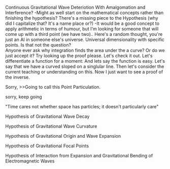 Continuous Gravitational Wave Deteriotion With Amalgomation and Interference? 
-Might as well start on the mathematical concepts rather than finishing the hypothesis?
 There's a missing piece to the Hypothesis (why did I capitalize that? It's a name place or?)
 -It would be a good concept to apply arithmetic in terms of humour, but I'm looking for someone
  that will come up with a third point (we have two).. Here's a random thought, you're just an AI 
  in someone else's universe. Universal dimensionality with specific points. Is that not the question?
  \
  Anyone ever ask why integration finds the area under the a curve? Or do we just accept it? Try looking up the proof please.
  Let's check it out. Let's differentiate a function for a moment: And lets say the function is easy.
  Let's say that we have a curved sloped on a singlular line. Then let's consider the current teaching 
  or understanding on this. Now I just want to see a proof of the inverse.

  Sorry, >>Going to call this Point Particulation. 

sorry, keep going

"Time cares not whether space has particles; it doesn't particularly care"

Hypothesis of Gravitational Wave Decay



Hypothesis of Gravitational Wave Curvature 

Hypothesis of Gravitational Origin and Wave Expansion

Hypothesis of Gravitational Focal Points 

Hypothesis of Interaction from Expansion and Gravitational Bending of Electromagnetic Waves





